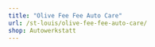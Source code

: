 ```yaml
---
title: "Olive Fee Fee Auto Care"
url: /st-louis/olive-fee-fee-auto-care/
shop: Autowerkstatt
---
```

